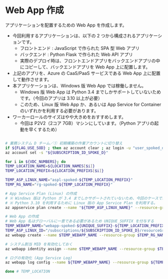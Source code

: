 # Web App 作成

アプリケーションを配置するための Web App を作成します。

- 今回利用するアプリケーションは、以下の 2 つから構成されるアプリケーションです。
  - フロントエンド : JavaScript で作られた SPA 型 Web アプリ
  - バックエンド : Python Flask で作られた Web API アプリ
  - 実際のデプロイ時は、フロントエンドアプリをバックエンドアプリの中にコピーして、バックエンドアプリを Web App 上に配置します。
- 上記のアプリを、Azure の CaaS/PaaS サービスである Web App 上に配置して動作させます。
- 本アプリケーションは、Windows 版 Web App では稼働しません。
  - Windows 版 Web App は Python 3.4 までしかサポートしていないためです。（今回のアプリは 3.10 以上が必要）
  - このため、Linux 版 Web App か、あるいは App Service for Container のいずれかを利用する必要があります。
- ワーカーロールのサイズはやや大きめをおすすめします。
  - 今回は P2V2（2コア 7GB）マシンにしています。（Python アプリの起動を早くするため）

```bash

# 業務システム D チーム／① 初期構築の作業アカウントに切り替え
if ${FLAG_USE_SOD} ; then az account clear ; az login -u "user_spoked_dev@${PRIMARY_DOMAIN_NAME}" -p "${ADMIN_PASSWORD}" ; fi
az account set -s "${SUBSCRIPTION_ID_SPOKE_D}"

for i in ${VDC_NUMBERS}; do
TEMP_LOCATION_NAME=${LOCATION_NAMES[$i]}
TEMP_LOCATION_PREFIX=${LOCATION_PREFIXS[$i]}

TEMP_ASP_LINUX_NAME="aspl-spoked-${TEMP_LOCATION_PREFIX}"
TEMP_RG_NAME="rg-spoked-${TEMP_LOCATION_PREFIX}"

# App Service Plan (Linux) の作成
# ※ Windows 版は Python が 3.4 までしかサポートされていないため、今回のケースでは利用できない
# ※ Python 3.10 を利用するために Linux 版の App Service Plan を利用する。
az appservice plan create --name "${TEMP_ASP_LINUX_NAME}" --resource-group "$TEMP_RG_NAME" --location "${TEMP_LOCATION_NAME}" --sku P2V2 --number-of-workers 2 --is-linux

# Web App の作成
# Web App 名はグローバルに一意である必要があるため UNIQUE_SUFFIX を付与する
TEMP_WEBAPP_NAME="webapp-spoked-${UNIQUE_SUFFIX}-${TEMP_LOCATION_PREFIX}"
TEMP_ASP_LINUX_ID="/subscriptions/${SUBSCRIPTION_ID_SPOKE_D}/resourceGroups/${TEMP_RG_NAME}/providers/Microsoft.Web/serverFarms/${TEMP_ASP_LINUX_NAME}"
az webapp create --name $TEMP_WEBAPP_NAME --resource-group $TEMP_RG_NAME --plan $TEMP_ASP_LINUX_ID --runtime "python|3.10"

# システム割当 MID を有効化しておく
az webapp identity assign --name $TEMP_WEBAPP_NAME --resource-group $TEMP_RG_NAME

# ログの有効化 (App Service Log)
az webapp log config --name ${TEMP_WEBAPP_NAME} --resource-group ${TEMP_RG_NAME} --application-logging filesystem --detailed-error-messages true --failed-request-tracing true --web-server-logging filesystem --level warning

done # TEMP_LOCATION

```
